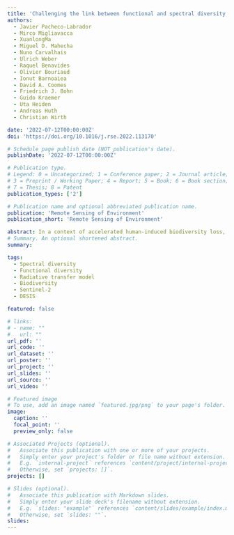 ```yaml
---
title: 'Challenging the link between functional and spectral diversity with radiative transfer modeling and data'
authors:
  - Javier Pacheco-Labrador 
  - Mirco Migliavacca
  - XuanlongMa
  - Miguel D. Mahecha
  - Nuno Carvalhais
  - Ulrich Weber
  - Raquel Benavides
  - Olivier Bouriaud
  - Ionut Barnoaiea
  - David A. Coomes
  - Friedrich J. Bohn
  - Guido Kraemer
  - Uta Heiden
  - Andreas Huth
  - Christian Wirth

date: '2022-07-12T00:00:00Z'
doi: 'https://doi.org/10.1016/j.rse.2022.113170'

# Schedule page publish date (NOT publication's date).
publishDate: '2022-07-12T00:00:00Z'

# Publication type.
# Legend: 0 = Uncategorized; 1 = Conference paper; 2 = Journal article;
# 3 = Preprint / Working Paper; 4 = Report; 5 = Book; 6 = Book section;
# 7 = Thesis; 8 = Patent
publication_types: ['2']

# Publication name and optional abbreviated publication name.
publication: 'Remote Sensing of Environment'
publication_short: 'Remote Sensing of Environment'

abstract: In a context of accelerated human-induced biodiversity loss, remote sensing (RS) is emerging as a promising tool to map plant biodiversity from space. Proposed approaches often rely on the Spectral Variation Hypothesis (SVH), linking the heterogeneity of terrestrial vegetation to the variability of the spectroradiometric signals. Yet, due to observational limitations, the SVH has been insufficiently tested, remaining unclear which metrics, methods, and sensors could provide the most reliable estimates of plant biodiversity. Here we assessed the potential of RS to infer plant biodiversity using radiative transfer simulations and inversion. We focused specifically on “functional diversity,” which represents the spatial variability in plant functional traits. First, we simulated vegetation communities and evaluated the information content of different functional diversity metrics (FDMs) derived from their optical reflectance factors (R) or the corresponding vegetation “optical traits,” estimated via radiative transfer model inversion. Second, we assessed the effect of the spatial resolution, the spectral characteristics of the sensor, and signal noise on the relationships between FDMs derived from field and remote sensing datasets. Finally, we evaluated the plausibility of the simulations using Sentinel-2 (multispectral, 10 m pixel) and DESIS (hyperspectral, 30 m pixel) imagery acquired over sites of the Functional Significance of Forest Biodiversity in Europe (FunDivEUROPE) network. We demonstrate that functional diversity can be inferred both by reflectance and optical traits. However, not all the FDMs tested were suited for assessing plant functional diversity from RS. Rao's Q index, functional dispersion, and functional richness were the best-performing metrics. Furthermore, we demonstrated that spatial resolution is the most limiting RS feature. In agreement with simulations, Sentinel-2 imagery provided better estimates of plant diversity than DESIS, despite the coarser spectral resolution. However, Sentinel-2 offered inaccurate results at DESIS spatial resolution. Overall, our results identify the strengths and weaknesses of optical RS to monitor plant functional diversity. Future missions and biodiversity products should consider and benefit from the identified potentials and limitations of the SVH.
# Summary. An optional shortened abstract.
summary: 

tags:
  - Spectral diversity
  - Functional diversity
  - Radiative transfer model
  - Biodiversity
  - Sentinel-2
  - DESIS

featured: false

# links:
# - name: ""
#   url: ""
url_pdf: ''
url_code: ''
url_dataset: ''
url_poster: ''
url_project: ''
url_slides: ''
url_source: ''
url_video: ''

# Featured image
# To use, add an image named `featured.jpg/png` to your page's folder.
image:
  caption: ''
  focal_point: ''
  preview_only: false

# Associated Projects (optional).
#   Associate this publication with one or more of your projects.
#   Simply enter your project's folder or file name without extension.
#   E.g. `internal-project` references `content/project/internal-project/index.md`.
#   Otherwise, set `projects: []`.
projects: []

# Slides (optional).
#   Associate this publication with Markdown slides.
#   Simply enter your slide deck's filename without extension.
#   E.g. `slides: "example"` references `content/slides/example/index.md`.
#   Otherwise, set `slides: ""`.
slides:
---
```


